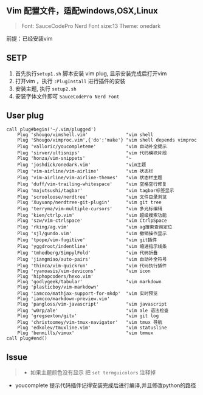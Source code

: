 ## Vim 配置文件，适配windows,OSX,Linux
>Font: SauceCodePro Nerd Font   size:13 
Theme: onedark 


前提：已经安装vim

## SETP
1. 首先执行`setup1.sh` 脚本安装 vim plug, 显示安装完成后打开vim
2. 打开vim ，执行  `:PlugInstall`  进行插件的安装
3. 安装主题, 执行 `setup2.sh`
4. 安装字体文件即可  `SauceCodePro Nerd Font`


## User plug

``` vim
call plug#begin('~/.vim/plugged')
    Plug 'shougo/vimshell.vim'              "vim shell
    Plug 'Shougo/vimproc.vim',{'do':'make'} "vim shell depends vimproc
	Plug 'valloric/youcompleteme'           "vim 自动补全提示
	Plug 'sirver/ultisnips'                 "vim 代码模块片段
	Plug 'honza/vim-snippets'			    "~
    Plug 'joshdick/onedark.vim'             "vim主题
    Plug 'vim-airline/vim-airline'		    "vim 状态栏
    Plug 'vim-airline/vim-airline-themes'   "vim 状态栏主题
    Plug 'duff/vim-trailing-whitespace'     "vim 空格空行修复
    Plug 'majutsushi/tagbar'			    "vim tagbar标签显示
    Plug 'scrooloose/nerdtree'			    "vim 文件目录浏览
    Plug 'Xuyuanp/nerdtree-git-plugin'      "vim git tree
    Plug 'terryma/vim-multiple-cursors'	    "vim 多光标编辑
    Plug 'kien/ctrlp.vim'                   "vim 超级搜索功能
    Plug 'szw/vim-ctrlspace'                "vim CtrlpSpace
    Plug 'rking/ag.vim'				        "vim ag搜索查询定位
    Plug 'sjl/gundo.vim'                    "vim 撤销操作显示
    Plug 'tpope/vim-fugitive'			    "vim git插件
    Plug 'yggdroot/indentline'              "vim 缩进指示线条
    Plug 'tmhedberg/SimpylFold'             "vim 代码折叠
    Plug 'jiangmiao/auto-pairs'             "vim 自动补全符号
    Plug 'thinca/vim-quickrun'              "vim 代码执行插件
    Plug 'ryanoasis/vim-devicons'           "vim icon
    Plug 'hiphopcoders/hexo.vim'
    Plug 'godlygeek/tabular'                "vim markdown
    Plug 'plasticboy/vim-markdown'
    Plug 'iamcco/mathjax-support-for-mkdp'  "vim 实时预览
    Plug 'iamcco/markdown-preview.vim'
    Plug 'pangloss/vim-javascript'          "vim javascript
    Plug 'w0rp/ale'                         "vim ale 语法检查
    Plug 'gregsexton/gitv'                  "vim git log
    Plug 'christoomey/vim-tmux-navigator'   "vim tmux 导航
    Plug 'edkolev/tmuxline.vim'             "vim statusline
    Plug 'benmills/vimux'                   "vim tmmux
call plug#end()
```  

## Issue
> - 如果主题颜色没有显示
    把 `set termguicolors` 注释掉
- youcomplete 提示代码插件记得安装完成后进行编译,并且修改python的路径

